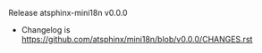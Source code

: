 Release atsphinx-mini18n v0.0.0

- Changelog is https://github.com/atsphinx/mini18n/blob/v0.0.0/CHANGES.rst
